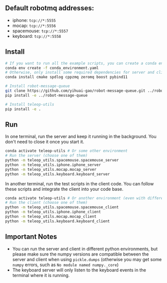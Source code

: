 ## Default robotmq addresses:

- iphone: `tcp://*:5555`
- mocap: `tcp://*:5556`
- spacemouse: `tcp://*:5557`
- keyboard: `tcp://*:5558`

## Install

```bash
# If you want to run all the example scripts, you can create a conda environment with all the dependencies
conda env create -f conda_environment.yaml
# Otherwise, only install some required dependencies for server and client (into your current environment)
conda install cmake spdlog cppzmq zeromq boost pybind11

# Install robot-message-queue
git clone https://github.com/yihuai-gao/robot-message-queue.git ../robot-message-queue
pip install -e ../robot-message-queue

# Install teleop-utils
pip install -e .
```

## Run

In one terminal, run the server and keep it running in the background. You don't need to close it once you start it.
```bash
conda activate teleop-utils # Or some other environment
# Run the server (choose one of them)
python -m teleop_utils.spacemouse.spacemouse_server
python -m teleop_utils.iphone.iphone_server
python -m teleop_utils.mocap.mocap_server
python -m teleop_utils.keyboard.keyboard_server
```

In another terminal, run the test scripts in the client code. You can follow these scripts and integrate the client into your code base.

```bash
conda activate teleop-utils # Or another environment (even with different python versions than the server)
# Run the client (choose one of them)
python -m teleop_utils.spacemouse.spacemouse_client
python -m teleop_utils.iphone.iphone_client
python -m teleop_utils.mocap.mocap_client
python -m teleop_utils.keyboard.keyboard_client
```

## Important Notes

- You can run the server and client in different python environments, but please make sure the numpy versions are compatible between the server and client when using `pickle.dumps` (otherwise you may get some `numpy` errors, such as `No module named numpy._core`)
- The keyboard server will only listen to the keyboard events in the terminal where it is running.